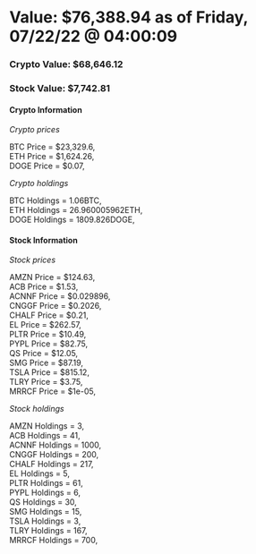 # Value: $76,388.94 as of Friday, 07/22/22 @ 04:00:09 

### Crypto Value: $68,646.12

### Stock Value: $7,742.81

#### Crypto Information 
*Crypto prices* 

BTC Price = $23,329.6,  
ETH Price = $1,624.26,  
DOGE Price = $0.07,  


*Crypto holdings* 

BTC Holdings = 1.06BTC,  
ETH Holdings = 26.960005962ETH,  
DOGE Holdings = 1809.826DOGE,  


#### Stock Information 

*Stock prices* 

AMZN Price = $124.63,  
ACB Price = $1.53,  
ACNNF Price = $0.029896,  
CNGGF Price = $0.2026,  
CHALF Price = $0.21,  
EL Price = $262.57,  
PLTR Price = $10.49,  
PYPL Price = $82.75,  
QS Price = $12.05,  
SMG Price = $87.19,  
TSLA Price = $815.12,  
TLRY Price = $3.75,  
MRRCF Price = $1e-05,  


*Stock holdings* 

AMZN Holdings = 3,  
ACB Holdings = 41,  
ACNNF Holdings = 1000,  
CNGGF Holdings = 200,  
CHALF Holdings = 217,  
EL Holdings = 5,  
PLTR Holdings = 61,  
PYPL Holdings = 6,  
QS Holdings = 30,  
SMG Holdings = 15,  
TSLA Holdings = 3,  
TLRY Holdings = 167,  
MRRCF Holdings = 700,  



